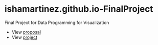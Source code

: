 # ishamartinez.github.io-FinalProject
Final Project for Data Programming for Visualization

- View [proposal](https://ishamartinez.github.io/CMPS165FinalProject/proposal)
- View [project](https://ishamartinez.github.io/CMPS165FinalProject/index.html)


